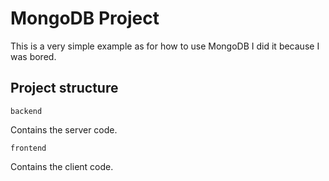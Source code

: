 # MongoDB Project

This is a very simple example as for how to use MongoDB I did it because I was bored.

## Project structure

`backend`

Contains the server code.

`frontend`

Contains the client code.